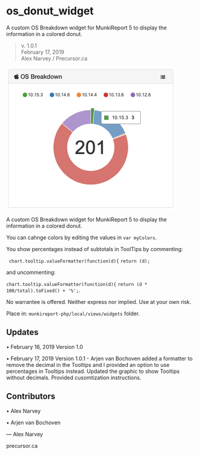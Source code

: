 # os_donut_widget
A custom OS Breakdown widget for MunkiReport 5 to display the information in a colored donut.

> v. 1.0.1  
> February 17, 2019  
> Alex Narvey / Precursor.ca

![OS Breakdown in colored donut](os_donut_widget.png)

A custom OS Breakdown widget for MunkiReport 5 to display the information in a colored donut.

You can cahnge colors by editing the values in ```var myColors```.

You show percentages instead of subtotals in ToolTips by commenting:

```	chart.tooltip.valueFormatter(function(d){```
```return (d);```

and uncommenting:

```chart.tooltip.valueFormatter(function(d){```
 ```return (d * 100/total).toFixed() + '%';```.

No warrantee is offered. Neither express nor implied. Use at your own risk.

Place in:
```munkireport-php/local/views/widgets``` folder.

## Updates
• February 16, 2019 Version 1.0

• February 17, 2019 Version 1.0.1 - Arjen van Bochoven added a formatter to remove the decimal in the Tooltips and I provided an option to use percentages in Tooltips instead. Updated the graphic to show Tooltips without decimals. Provided cusomtization instructions.

## Contributors
• Alex Narvey

• Arjen van Bochoven

— Alex Narvey 

precursor.ca
